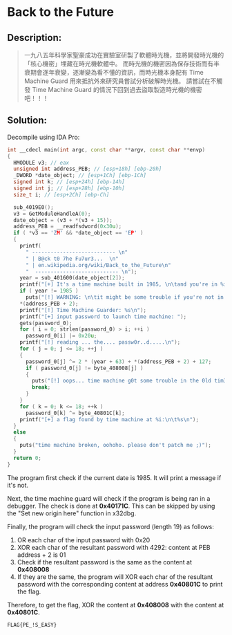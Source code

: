 # Back to the Future

## Description:

> 一九八五年科學家聖豪成功在實驗室研製了軟體時光機，並將開發時光機的「核心機密」埋藏在時光機軟體中。
> 而時光機的機密因為保存技術而有半衰期會逐年衰變，逐漸變為看不懂的資訊，而時光機本身配有 Time Machine Guard 用來抵抗外來研究員嘗試分析破解時光機。
> 請嘗試在不觸發 Time Machine Guard 的情況下回到過去盜取製造時光機的機密吧！！！

## Solution:

Decompile using IDA Pro:

```cpp
int __cdecl main(int argc, const char **argv, const char **envp)
{
  HMODULE v3; // eax
  unsigned int address_PEB; // [esp+18h] [ebp-20h]
  _DWORD *date_object; // [esp+1Ch] [ebp-1Ch]
  signed int k; // [esp+24h] [ebp-14h]
  signed int j; // [esp+28h] [ebp-10h]
  size_t i; // [esp+2Ch] [ebp-Ch]

  sub_4019E0();
  v3 = GetModuleHandleA(0);
  date_object = (v3 + *(v3 + 15));
  address_PEB = __readfsdword(0x30u);
  if ( *v3 == 'ZM' && *date_object == 'EP' )
  {
    printf(
      " --------------------------- \n"
      " | B@ck t0 7he Fu7ur3...  \n"
      " | en.wikipedia.org/wiki/Back_to_the_Future\n"
      "  --------------------------- \n");
    year = sub_401600(date_object[2]);
    printf("[+] It's a time machine built in 1985, \n\tand you're in %i year now.\n");
    if ( year != 1985 )
      puts("[!] WARNING: \n\tit might be some trouble if you're not in 1985 year.");
    *(address_PEB + 2);
    printf("[!] Time Machine Guarder: %s\n");
    printf("[+] input password to launch time machine: ");
    gets(password_0);
    for ( i = 0; strlen(password_0) > i; ++i )
      password_0[i] |= 0x20u;
    printf("[!] reading ... the.... passw0r..d.....\n");
    for ( j = 0; j <= 18; ++j )
    {
      password_0[j] ^= 2 * (year + 63) + *(address_PEB + 2) + 127;
      if ( password_0[j] != byte_408008[j] )
      {
        puts("[!] oops... time machine g0t some trouble in the 0ld tim3... ");
        break;
      }
    }
    for ( k = 0; k <= 18; ++k )
      password_0[k] ^= byte_40801C[k];
    printf("[+] a flag found by time machine at %i:\n\t%s\n");
  }
  else
  {
    puts("time machine broken, oohoho. please don't patch me ;)");
  }
  return 0;
}
```

The program first check if the current date is 1985. It will print a message if it's not.

Next, the time machine guard will check if the program is being ran in a debugger. The check is done at **0x40171C**. This can be skipped by using the "Set new origin here" function in x32dbg.

Finally, the program will check the input password (length 19) as follows:

1. OR each char of the input password with 0x20
2. XOR each char of the resultant password with 4292: content at PEB address + 2 is 01
3. Check if the resultant password is the same as the content at **0x408008**
4. If they are the same, the program will XOR each char of the resultant password with the corresponding content at address **0x40801C** to print the flag.

Therefore, to get the flag, XOR the content at **0x408008** with the content at **0x40801C**.

`FLAG{PE_!S_EASY}`
